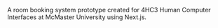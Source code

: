 A room booking system prototype created for 4HC3 Human Computer Interfaces at McMaster University using Next.js.
